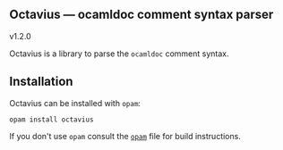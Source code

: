 Octavius — ocamldoc comment syntax parser
-----------------------------------------
v1.2.0

Octavius is a library to parse the `ocamldoc` comment syntax.

## Installation

Octavius can be installed with `opam`:

    opam install octavius

If you don't use `opam` consult the [`opam`](opam) file for build instructions.


